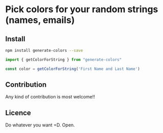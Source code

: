 # Pick colors for your random strings (names, emails)

## Install
```bash
npm install generate-colors --save
```
```javascript
import { getColorForString } from "generate-colors"

const color = getColorForString('First Name and Last Name')
```

## Contribution
Any kind of contribution is most welcome!!

## Licence
Do whatever you want =D. Open.
